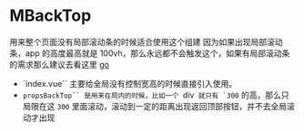 # MBackTop

用来整个页面没有局部滚动条的时候适合使用这个组建
因为如果出现局部滚动条，app 的高度最高就是 100vh，那么永远都不会触发这个，如果有局部滚动条的需求那么建议去看这里
[go](../m-scroll-back-top/index.md)

- `index.vue`` 主要给全局没有控制宽高的时候直接引入使用。
- ` propsBackTop`` 是用来在局内的时候，比如一个  `div`` 就只有 `300`` 的高，那么只局限在这 `300` 里面滚动，滚动到一定的距离出现返回顶部按钮，并不去全局滚动才出现
